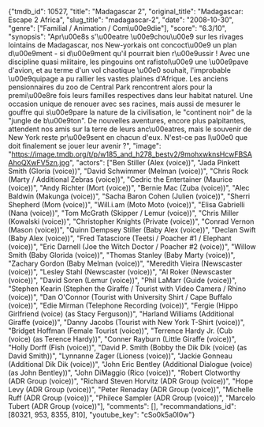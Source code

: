 {"tmdb_id": 10527, "title": "Madagascar 2", "original_title": "Madagascar: Escape 2 Africa", "slug_title": "madagascar-2", "date": "2008-10-30", "genre": ["Familial / Animation / Com\u00e9die"], "score": "6.3/10", "synopsis": "Apr\u00e8s s'\u00eatre \u00e9chou\u00e9 sur les rivages lointains de Madagascar, nos New-yorkais ont concoct\u00e9 un plan d\u00e9ment - si d\u00e9ment qu'il pourrait bien r\u00e9ussir ! Avec une discipline quasi militaire, les pingouins ont rafistol\u00e9 une \u00e9pave d'avion, et au terme d'un vol chaotique \u00e0 souhait, l'improbable \u00e9quipage a pu rallier les vastes plaines d'Afrique. Les anciens pensionnaires du zoo de Central Park rencontrent alors pour la premi\u00e8re fois leurs familles respectives dans leur habitat naturel. Une occasion unique de renouer avec ses racines, mais aussi de mesurer le gouffre qui s\u00e9pare la nature de la civilisation, le \"continent noir\" de la \"jungle de b\u00e9ton\". De nouvelles aventures, encore plus palpitantes, attendent nos amis sur la terre de leurs anc\u00eatres, mais le souvenir de New York reste pr\u00e9sent en chacun d'eux. N'est-ce pas l\u00e0 que doit finalement se jouer leur avenir ?", "image": "https://image.tmdb.org/t/p/w185_and_h278_bestv2/9mohxwknsHcwFBSAAhoQXwFV5zn.jpg", "actors": ["Ben Stiller (Alex (voice))", "Jada Pinkett Smith (Gloria (voice))", "David Schwimmer (Melman (voice))", "Chris Rock (Marty / Additional Zebras (voice))", "Cedric the Entertainer (Maurice (voice))", "Andy Richter (Mort (voice))", "Bernie Mac (Zuba (voice))", "Alec Baldwin (Makunga (voice))", "Sacha Baron Cohen (Julien (voice))", "Sherri Shepherd (Mom (voice))", "Will.i.am (Moto Moto (voice))", "Elisa Gabrielli (Nana (voice))", "Tom McGrath (Skipper / Lemur (voice))", "Chris Miller (Kowalski (voice))", "Christopher Knights (Private (voice))", "Conrad Vernon (Mason (voice))", "Quinn Dempsey Stiller (Baby Alex (voice))", "Declan Swift (Baby Alex (voice))", "Fred Tatasciore (Teetsi / Poacher #1 / Elephant (voice))", "Eric Darnell (Joe the Witch Doctor / Poacher #2 (voice))", "Willow Smith (Baby Glorida (voice))", "Thomas Stanley (Baby Marty (voice))", "Zachary Gordon (Baby Melman (voice))", "Meredith Vieira (Newscaster (voice))", "Lesley Stahl (Newscaster (voice))", "Al Roker (Newscaster (voice))", "David Soren (Lemur (voice))", "Phil LaMarr (Guide (voice))", "Stephen Kearin (Stephen the Giraffe / Tourist with Video Camera / Rhino (voice))", "Dan O'Connor (Tourist with University Shirt / Cape Buffalo (voice))", "Edie Mirman (Telephone Recording (voice))", "Fergie (Hippo Girlfriend (voice) (as Stacy Ferguson))", "Harland Williams (Additional Giraffe (voice))", "Danny Jacobs (Tourist with New York T-Shirt (voice))", "Bridget Hoffman (Female Tourist (voice))", "Terrence Hardy Jr. (Cub (voice) (as Terence Hardy))", "Conner Rayburn (Little Giraffe (voice))", "Holly Dorff (Fish (voice))", "David P. Smith (Bobby the Dik Dik (voice) (as David Smith))", "Lynnanne Zager (Lioness (voice))", "Jackie Gonneau (Additional Dik Dik (voice))", "John Eric Bentley (Additional Dialogue (voice) (as John Bentley))", "John DiMaggio (Rico (voice))", "Robert Clotworthy (ADR Group (voice))", "Richard Steven Horvitz (ADR Group (voice))", "Hope Levy (ADR Group (voice))", "Peter Renaday (ADR Group (voice))", "Michelle Ruff (ADR Group (voice))", "Philece Sampler (ADR Group (voice))", "Marcelo Tubert (ADR Group (voice))"], "comments": [], "recommandations_id": [80321, 953, 8355, 810], "youtube_key": "cSo0k5a0l0w"}